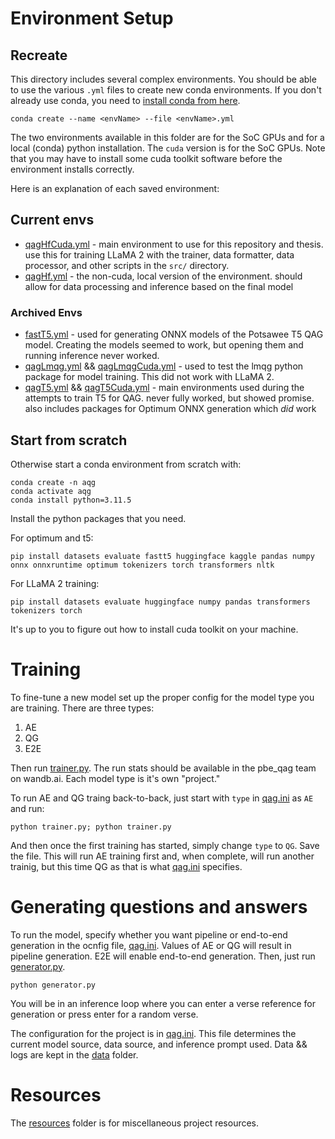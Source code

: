 # Environment Setup
## Recreate
This directory includes several complex environments. You should be able to use the various `.yml` files to create new conda environments. If you don't already use conda, you need to [install conda from here](https://docs.anaconda.com/free/miniconda/).
```
conda create --name <envName> --file <envName>.yml
```
The two environments available in this folder are for the SoC GPUs and for a local (conda) python installation. The `cuda` version is for the SoC GPUs. Note that you may have to install some cuda toolkit software before the environment installs correctly.

Here is an explanation of each saved environment:
## Current envs
* [qagHfCuda.yml](archive/qagHfCuda.yml) - main environment to use for this repository and thesis. use this for training LLaMA 2 with the trainer, data formatter, data processor, and other scripts in the `src/` directory.
* [qagHf.yml](archive/qagHf.yml) - the non-cuda, local version of the environment. should allow for data processing and inference based on the final model

### Archived Envs
* [fastT5.yml](archive/fastT5.yml) - used for generating ONNX models of the Potsawee T5 QAG model. Creating the models seemed to work, but opening them and running inference never worked.
* [qagLmqg.yml](archive/qagLmqg.yml) && [qagLmqgCuda.yml](archive/qagLmqgCuda.yml) - used to test the lmqg python package for model training. This did not work with LLaMA 2.
* [qagT5.yml](archive/qagT5.yml) && [qagT5Cuda.yml](archive/qagT5Cuda.yml) - main environments used during the attempts to train T5 for QAG. never fully worked, but showed promise. also includes packages for Optimum ONNX generation which *did* work

## Start from scratch
Otherwise start a conda environment from scratch with:

```
conda create -n aqg
conda activate aqg
conda install python=3.11.5
```

Install the python packages that you need.

For optimum and t5:
```
pip install datasets evaluate fastt5 huggingface kaggle pandas numpy onnx onnxruntime optimum tokenizers torch transformers nltk
```

For LLaMA 2 training:
```
pip install datasets evaluate huggingface numpy pandas transformers tokenizers torch
```

It's up to you to figure out how to install cuda toolkit on your machine.

# Training
To fine-tune a new model set up the proper config for the model type you are training. There are three types:
1. AE
2. QG
3. E2E

Then run [trainer.py](src/trainer.py). The run stats should be available in the pbe_qag team on wandb.ai. Each model type is it's own "project."

To run AE and QG traing back-to-back, just start with `type` in [qag.ini](src/qag.ini) as `AE` and run:
```
python trainer.py; python trainer.py
```
And then once the first training has started, simply change `type` to `QG`. Save the file. This will run AE training first and, when complete, will run another trainig, but this time QG as that is what [qag.ini](src/qag.ini) specifies.

# Generating questions and answers
To run the model, specify whether you want pipeline or end-to-end generation in the ocnfig file, [qag.ini](src/qag.ini). Values of AE or QG will result in pipeline generation. E2E will enable end-to-end generation. Then, just run [generator.py](src/generator.py).
```
python generator.py
```
You will be in an inference loop where you can enter a verse reference for generation or press enter for a random verse.

The configuration for the project is in [qag.ini](src/qag.ini). This file determines the current model source, data source, and inference prompt used. Data && logs are kept in the [data](data/) folder.

# Resources
The [resources](resources/) folder is for miscellaneous project resources.
